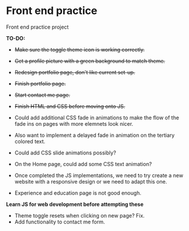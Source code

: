# Front end practice

Front end practice project

**TO-DO:**
* ~~Make sure the toggle theme icon is working correctly.~~
* ~~Get a profile picture with a green background to match theme.~~
* ~~Redesign portfolio page, don't like current set-up.~~
* ~~Finish portfolio page.~~
* ~~Start contact me page.~~
* ~~Finish HTML and CSS before moving onto JS.~~
* Could add additional CSS fade in animations to make the flow of the fade ins on pages with more elemnets look nicer.
* Also want to implement a delayed fade in animation on the tertiary colored text.
* Could add CSS slide animations possibly?
* On the Home page, could add some CSS text animation?

* Once completed the JS implementations, we need to try create a new website with a responsive design or we need to adapt this one.
* Experience and education page is not good enough.




**Learn JS for web development before attempting these** 
* Theme toggle resets when clicking on new page? Fix.
* Add functionality to contact me form.